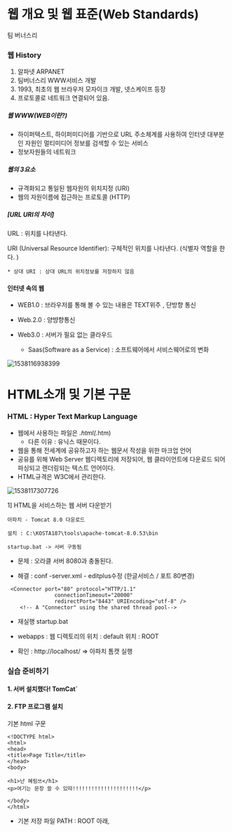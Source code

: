 # 웹 개요 및 웹 표준(Web Standards)

팀 버너스리 

### 웹 History

1. 알파넷 ARPANET 
2. 팀버너스리 WWW서비스 개발
3. 1993, 최초의 웹 브라우저 모자이크 개발, 넷스케이프 등장
4. 프로토콜로 네트워크 연결되어 있음. 

##### 웹 WWW(WEB이란?)

- 하이퍼텍스트, 하이퍼미디어를 기반으로 URL 주소체계를 사용하여 인터넷 대부분인 자원인 멀티미디어 정보를 검색할 수 있는 서비스 
- 정보자원들의 네트워크 

##### 웹의 3요소

* 규격화되고 통일된 웹자원의 위치지정 (URI)
* 웹의 자원이름에 접근하는 프로토콜 (HTTP)

##### [URL URI의 차이]

URL : 위치를 나타낸다. 

URI  (Universal Resource Identifier): 구체적인 위치를 나타낸다. (식별자 역할을 한다. )

	* 상대 URI : 상대 URL의 위치정보를 저장하지 않음 

#### 인터넷 속의 웹

* WEB1.0 : 브라우저를 통해 볼 수 있는 내용은 TEXT위주 , 단방향 통신

* Web.2.0 : 양뱡향통신

* Web3.0 : 서버가 필요 없는 클라우드
  * Saas(Software as a Service) : 소프트웨어에서 서비스웨어로의 변화

![1538116938399](C:\Users\KOSTA\AppData\Local\Temp\1538116938399.png)

# HTML소개 및 기본 구문

### HTML : Hyper Text Markup Language

* 웹에서 사용하는 파일은 *.html(*.htm)
  * 다른 이유 : 유닉스 때문이다. 
* 웹을 통해 전세계에 공유하고자 하는 웹문서 작성을 위한 마크업 언어
* 공유를 위해 Web Server 웹디렉토리에 저장되어, 웹 클라이언트에 다운로드 되어 파싱되고 렌더링되는 텍스트 언어이다. 
* HTML규격은 W3C에서 관리한다. 

![1538117307726](C:\Users\KOSTA\AppData\Local\Temp\1538117307726.png)

1] HTML을 서비스하는 웹 서버 다운받기 

 	아파치 - Tomcat 8.0 다운로드

	설치 : C:\KOSTA187\tools\apache-tomcat-8.0.53\bin

	startup.bat -> 서버 구동됨

* 문제 : 오라클 서버 8080과 충돌된다. 

* 해결 : conf -server.xml - editplus수정 (한글서비스 / 포트 80변경)

```
 <Connector port="80" protocol="HTTP/1.1"
               connectionTimeout="20000"
               redirectPort="8443" URIEncoding="utf-8" />
    <!-- A "Connector" using the shared thread pool-->
```

* 재실행  startup.bat

* webapps : 웹 디렉토리의 위치 : default 위치 : ROOT

* 확인 : http://localhost/ => 아파치 톰캣 실행 

### 실습 준비하기

#### 1. 서버 설치했다! TomCat`

#### 2. FTP 프로그램 설치

기본 html 구문

```
<!DOCTYPE html>
<html>
<head>
<title>Page Title</title>
</head>
<body>

<h1>난 혜림쓰</h1>
<p>여기는 문장 쓸 수 있따!!!!!!!!!!!!!!!!!!!!!</p>

</body>
</html>
```

* 기본 저장 파일 PATH : ROOT 아래, 



